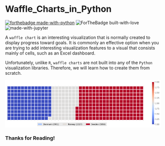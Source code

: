 # Waffle_Charts_in_Python

[![forthebadge made-with-python](http://ForTheBadge.com/images/badges/made-with-python.svg)](https://www.python.org/)
![ForTheBadge built-with-love](http://ForTheBadge.com/images/badges/built-with-love.svg)<br>
![made-with-jupyter](https://img.shields.io/badge/jupyter-6.0-ff7a05?style=for-the-badge&logo=Jupyter)

A `waffle chart` is an interesting visualization that is normally created to display progress toward goals. It is commonly an effective option when you are trying to add interesting visualization features to a visual that consists mainly of cells, such as an Excel dashboard.

Unfortunately, unlike `R`, `waffle charts` are not built into any of the `Python` visualization libraries. Therefore, we will learn how to create them from scratch.

![Image not found](Readme_Image_wc.png)

### Thanks for Reading!
